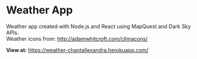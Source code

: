 # Weather App

Weather app created with Node.js and React using MapQuest and Dark Sky APIs.  
Weather icons from: http://adamwhitcroft.com/climacons/

**View at:** https://weather-chantallexandra.herokuapp.com/

